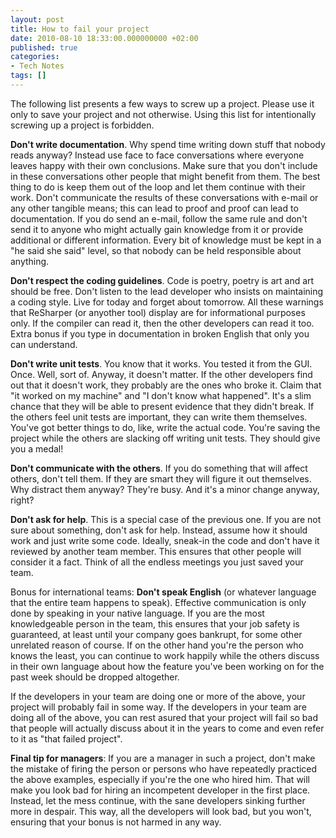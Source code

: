 ```yaml
---
layout: post
title: How to fail your project
date: 2010-08-10 18:33:00.000000000 +02:00
published: true
categories:
- Tech Notes
tags: []
---
```


The following list presents a few ways to screw up a project. Please use it only to save your project and not otherwise. Using this list for intentionally screwing up a project is forbidden.

<strong>Don't write documentation</strong>. Why spend time writing down stuff that nobody reads anyway? Instead use face to face conversations where everyone leaves happy with their own conclusions. Make sure that you don't include in these conversations other people that might benefit from them. The best thing to do is keep them out of the loop and let them continue with their work. Don't communicate the results of these conversations with e-mail or any other tangible means; this can lead to proof and proof can lead to documentation. If you do send an e-mail, follow the same rule and don't send it to anyone who might actually gain knowledge from it or provide additional or different information. Every bit of knowledge must be kept in a "he said she said" level, so that nobody can be held responsible about anything.

<strong>Don't respect the coding guidelines</strong>. Code is poetry, poetry is art and art should be free. Don't listen to the lead developer who insists on maintaining a coding style. Live for today and forget about tomorrow. All these warnings that ReSharper (or anyother tool) display are for informational purposes only. If the compiler can read it, then the other developers can read it too. Extra bonus if you type in documentation in broken English that only you can understand.

<strong>Don't write unit tests</strong>. You know that it works. You tested it from the GUI. Once. Well, sort of. Anyway, it doesn't matter. If the other developers find out that it doesn't work, they probably are the ones who broke it. Claim that "it worked on my machine" and "I don't know what happened". It's a slim chance that they will be able to present evidence that they didn't break. If the others feel unit tests are important, they can write them themselves. You've got better things to do, like, write the actual code. You're saving the project while the others are slacking off writing unit tests. They should give you a medal!

<strong>Don't communicate with the others</strong>. If you do something that will affect others, don't tell them. If they are smart they will figure it out themselves. Why distract them anyway? They're busy. And it's a minor change anyway, right?

<strong>Don't ask for help</strong>. This is a special case of the previous one. If you are not sure about something, don't ask for help. Instead, assume how it should work and just write some code. Ideally, sneak-in the code and don't have it reviewed by another team member. This ensures that other people will consider it a fact. Think of all the endless meetings you just saved your team.

Bonus for international teams: <strong>Don't speak English</strong> (or whatever language that the entire team happens to speak). Effective communication is only done by speaking in your native language. If you are the most knowledgeable person in the team, this ensures that your job safety is guaranteed, at least until your company goes bankrupt, for some other unrelated reason of course. If on the other hand you're the person who knows the least, you can continue to work happily while the others discuss in their own language about how the feature you've been working on for the past week should be dropped altogether.

If the developers in your team are doing one or more of the above, your project will probably fail in some way. If the developers in your team are doing all of the above, you can rest asured that your project will fail so bad that people will actually discuss about it in the years to come and even refer to it as "that failed project".

<strong>Final tip for managers</strong>: If you are a manager in such a project, don't make the mistake of firing the person or persons who have repeatedly practiced the above examples, especially if you're the one who hired him. That will make you look bad for hiring an incompetent developer in the first place. Instead, let the mess continue, with the sane developers sinking further more in despair. This way, all the developers will look bad, but you won't, ensuring that your bonus is not harmed in any way.
